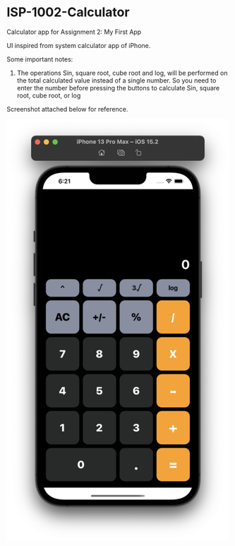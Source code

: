 # ISP-1002-Calculator
Calculator app for Assignment 2: My First App

UI inspired from system calculator app of iPhone.

Some important notes:
1. The operations Sin, square root, cube root and log, will be performed on the total calculated value instead of a single number. So you need to enter the number before pressing the buttons to calculate Sin, square root, cube root, or log

Screenshot attached below for reference.

![](screenshots/Screenshot.png)
